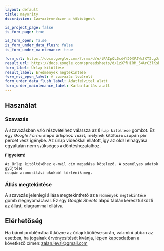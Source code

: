 ```yaml
---
layout: default
title: mayority
description: Szavazórendszer a többségnek

is_project_page: false
is_form_page: true

is_form_open: false
is_form_under_data_flush: false
is_form_under_maintenance: true

form_url: https://docs.google.com/forms/d/e/1FAIpQLScd4Y50XFJWcfKT5cgJaQjc7Fz9j3faIwGuWWLKgFDvMzmPFA/viewform?usp=sf_link
result_url: https://docs.google.com/spreadsheets/d/1zX7fHIRM_54ArC3lKsbVsYlaudw_lSf2SN8qW-JdXEM/edit?usp=sharing
form_label: Űrlap kitöltése
result_label: Eredmények megtekintése
form_not_open_label: A szavazás lezárult
form_under_data_flush_label: Adatfelvitel alatt
form_under_maintenance_label: Karbantartás alatt
---
```


## Használat

### Szavazás

A szavazásban való részvételhez válassza az `Űrlap kitöltése` gombot. Ez egy
_Google Forms_ alapú ürlaphoz vezet, melynek kitöltése csupán pár percet vesz
ígénybe. Az űrlap videókkal ellátott, így az oldal elhagyása egyáltalán nem
szükséges a döntéshozatalhoz.


**Figyelem!**
```
Az űrlap kitöltéséhez e-mail cím megadása kötelező. A személyes adatok gyűjtése
csupán azonosítási okokból történik meg.
```

### Állás megtekintése

A szavazás jelenlegi állása megtekinthető az `Eredmények megtekintése` gomb
megnyomásával. Ez egy _Google Sheets_ alapú táblán keresztül közli az állást,
diagrammal ellátva.

## Elérhetőség

Ha bármi problémába ütközne az űrlap kitöltése során, valamint abban az esetben,
ha jogainak érvényesítését kívánja, lépjen kapcsolatban a következő címen:
[zalan.levai@gmail.com](mailto:zalan.levai@gmail.com)
